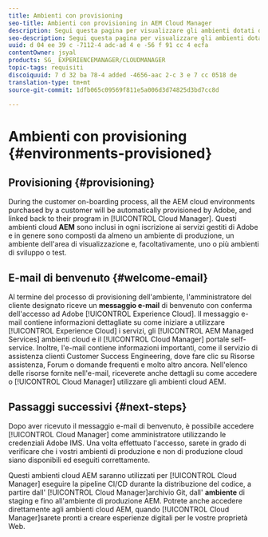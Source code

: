 ```yaml
---
title: Ambienti con provisioning
seo-title: Ambienti con provisioning in AEM Cloud Manager
description: Segui questa pagina per visualizzare gli ambienti dotati di provisioning disponibili in Cloud Manager
seo-description: Segui questa pagina per visualizzare gli ambienti dotati di provisioning disponibili in AEM Cloud Manager.
uuid: d 04 ee 39 c -7112-4 adc-ad 4 e -56 f 91 cc 4 ecfa
contentOwner: jsyal
products: SG_ EXPERIENCEMANAGER/CLOUDMANAGER
topic-tags: requisiti
discoiquuid: 7 d 32 ba 78-4 added -4656-aac 2-c 3 e 7 cc 0518 de
translation-type: tm+mt
source-git-commit: 1dfb065c09569f811e5a006d3d74825d3bd7cc8d

---
```



# Ambienti con provisioning {#environments-provisioned}

## Provisioning {#provisioning}

During the customer on-boarding process, all the AEM cloud environments purchased by a customer will be automatically provisioned by Adobe, and linked back to their program in [!UICONTROL Cloud Manager]. Questi ambienti cloud **AEM** sono inclusi in ogni iscrizione ai servizi gestiti di Adobe e in genere sono composti da almeno un ambiente di produzione, un ambiente dell&#39;area di visualizzazione e, facoltativamente, uno o più ambienti di sviluppo o test.

## E-mail di benvenuto {#welcome-email}

Al termine del processo di provisioning dell&#39;ambiente, l&#39;amministratore del cliente designato riceve un **messaggio e-mail** di benvenuto con conferma dell&#39;accesso ad Adobe [!UICONTROL Experience Cloud]. Il messaggio e-mail contiene informazioni dettagliate su come iniziare a utilizzare [!UICONTROL Experience Cloud] i servizi, gli [!UICONTROL AEM Managed Services] ambienti cloud e il [!UICONTROL Cloud Manager] portale self-service. Inoltre, l&#39;e-mail contiene informazioni importanti, come il servizio di assistenza clienti Customer Success Engineering, dove fare clic su Risorse assistenza, Forum o domande frequenti e molto altro ancora. Nell&#39;elenco delle risorse fornite nell&#39;e-mail, riceverete anche dettagli su come accedere o [!UICONTROL Cloud Manager] utilizzare gli ambienti cloud AEM.

## Passaggi successivi {#next-steps}

Dopo aver ricevuto il messaggio e-mail di benvenuto, è possibile accedere [!UICONTROL Cloud Manager] come amministratore utilizzando le credenziali Adobe IMS. Una volta effettuato l&#39;accesso, sarete in grado di verificare che i vostri ambienti di produzione e non di produzione cloud siano disponibili ed eseguiti correttamente.

Questi ambienti cloud AEM saranno utilizzati per [!UICONTROL Cloud Manager] eseguire la pipeline CI/CD durante la distribuzione del codice, a partire dall&#39; [!UICONTROL Cloud Manager]archivio Git, dall&#39; **ambiente** di staging e fino all&#39;ambiente di produzione AEM. Potrete anche accedere direttamente agli ambienti cloud AEM, quando [!UICONTROL Cloud Manager]sarete pronti a creare esperienze digitali per le vostre proprietà Web.
